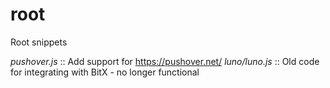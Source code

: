 # root
Root snippets

*pushover.js* :: Add support for https://pushover.net/
*luno/luno.js* :: Old code for integrating with BitX - no longer functional